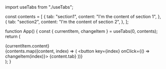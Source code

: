 import useTabs from "./useTabs";

const contents = [
  {
    tab: "section1",
    content: "I'm the content of section 1",
  },
  {
    tab: "section2",
    content: "I'm the content of section 2",
  },
];

function App() {
  const { currentItem, changeItem } = useTabs(0, contents);
  return (
    <div className="App">
      <div>{currentItem.content}</div>
      {contents.map((content, index) => (
        <button key={index} onClick={() => changeItem(index)}>
          {content.tab}
        </button>
      ))}
    </div>
  );
}